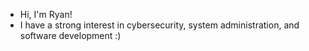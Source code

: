 - Hi, I'm Ryan!
- I have a strong interest in cybersecurity, system administration, and software development :)

